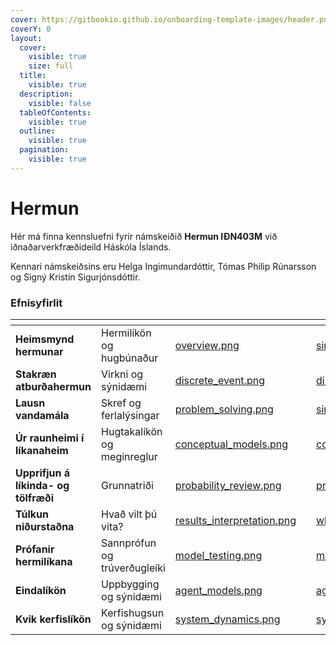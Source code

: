 ```yaml
---
cover: https://gitbookio.github.io/onboarding-template-images/header.png
coverY: 0
layout:
  cover:
    visible: true
    size: full
  title:
    visible: true
  description:
    visible: false
  tableOfContents:
    visible: true
  outline:
    visible: true
  pagination:
    visible: true
---
```


# Hermun

Hér má finna kennsluefni fyrir námskeiðið <strong>Hermun IÐN403M</strong> við iðnaðarverkfræðideild Háskóla Íslands.

Kennari námskeiðsins eru Helga Ingimundardóttir, Tómas Philip Rúnarsson og Signý Kristín Sigurjónsdóttir.

### Efnisyfirlit

<table data-view="cards">
  <thead>
    <tr>
      <th></th>
      <th></th>
      <th data-hidden data-card-cover data-type="files"></th>
      <th data-hidden></th>
      <th data-hidden data-card-target data-type="content-ref"></th>
    </tr>
  </thead>
  <tbody>
      <tr>
        <td><strong>Heimsmynd hermunar</strong></td>
        <td>Hermilíkön og hugbúnaður</td>
        <td><a href=".gitbook/assets/overview.png">overview.png</a></td>
        <td></td>
        <td><a href="simulation_overview/simulation_models.md">simulation_models.md</a></td>
      </tr>
      <tr>
        <td><strong>Stakræn atburðahermun</strong></td>
        <td>Virkni og sýnidæmi</td>
        <td><a href=".gitbook/assets/discrete_event.png">discrete_event.png</a></td>
        <td></td>
        <td><a href="discrete_event_simulation/discrete_event_components.md">discrete_event_components.md</a></td>
      </tr>
      <tr>
        <td><strong>Lausn vandamála</strong></td>
        <td>Skref og ferlalýsingar</td>
        <td><a href=".gitbook/assets/problem_solving.png">problem_solving.png</a></td>
        <td></td>
        <td><a href="problem_solving/simulation_steps.md">simulation_steps.md</a></td>
      </tr>
      <tr>
        <td><strong>Úr raunheimi í líkanaheim</strong></td>
        <td>Hugtakalíkön og meginreglur</td>
        <td><a href=".gitbook/assets/conceptual_models.png">conceptual_models.png</a></td>
        <td></td>
        <td><a href="real_to_model/conceptual_models.md">conceptual_models.md</a></td>
      </tr>
      <tr>
        <td><strong>Upprifjun á líkinda- og tölfræði</strong></td>
        <td>Grunnatriði</td>
        <td><a href=".gitbook/assets/probability_review.png">probability_review.png</a></td>
        <td></td>
        <td><a href="probability_review/probability_statistics.md">probability_statistics.md</a></td>
      </tr>
      <tr>
        <td><strong>Túlkun niðurstaðna</strong></td>
        <td>Hvað vilt þú vita?</td>
        <td><a href=".gitbook/assets/results_interpretation.png">results_interpretation.png</a></td>
        <td></td>
        <td><a href="results_interpretation/what_to_know.md">what_to_know.md</a></td>
      </tr>
      <tr>
        <td><strong>Prófanir hermilíkana</strong></td>
        <td>Sannprófun og trúverðugleiki</td>
        <td><a href=".gitbook/assets/model_testing.png">model_testing.png</a></td>
        <td></td>
        <td><a href="model_testing/model_validation.md">model_validation.md</a></td>
      </tr>
      <tr>
        <td><strong>Eindalíkön</strong></td>
        <td>Uppbygging og sýnidæmi</td>
        <td><a href=".gitbook/assets/agent_models.png">agent_models.png</a></td>
        <td></td>
        <td><a href="agent_models/agent_based_models.md">agent_based_models.md</a></td>
      </tr>
      <tr>
        <td><strong>Kvik kerfislíkön</strong></td>
        <td>Kerfishugsun og sýnidæmi</td>
        <td><a href=".gitbook/assets/system_dynamics.png">system_dynamics.png</a></td>
        <td></td>
        <td><a href="system_dynamics/system_dynamics.md">system_dynamics.md</a></td>
      </tr>
    </tbody>
</table>
